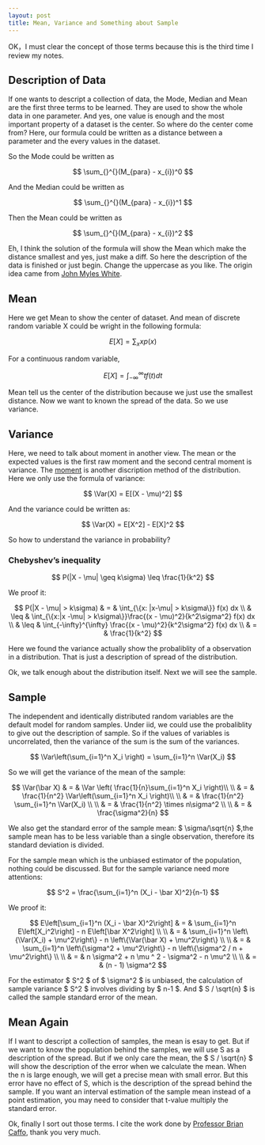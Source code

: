 ```yaml
---
layout: post
title: Mean, Variance and Something about Sample
---
```

OK，I must clear the concept of those terms because this is the third time I review my notes.

## Description of Data

If one wants to descript a collection of data, the Mode, Median and Mean are the first three terms to be learned. They are used to show the whole data in one parameter. And yes, one value is enough and the most important property of a dataset is the center. So where do the center come from? Here, our formula could be written as a distance between a parameter and the every values in the dataset. 

So the Mode could be written as 

$$ 
\sum_{}^{}(M_{para} - x_{i})^0 
$$

And the Median could be written as 

$$
\sum_{}^{}(M_{para} - x_{i})^1 
$$

Then the Mean could be written as

$$
\sum_{}^{}(M_{para} - x_{i})^2 
$$

Eh, I think the solution of the formula will show the Mean which make the distance smallest and yes, just make a diff. So here the description of the data is finished or just begin. Change the uppercase as you like. The origin idea came from [John Myles White](http://www.johnmyleswhite.com/notebook/2013/03/22/modes-medians-and-means-an-unifying-perspective/).

## Mean

Here we get Mean to show the center of dataset. And mean of discrete random variable X could be wright in the following formula:

$$
E[X] = \sum_x xp(x) 
$$

For a continuous random variable,

$$
E[X] = \int_{-\infty}^\infty t f(t)dt 
$$

Mean tell us the center of the distribution because we just use the smallest distance. Now we want to known the spread of the data. So we use variance.

## Variance

Here, we need to talk about moment in another view. The mean or the expected values is the first raw moment and the second central moment is variance. The [moment](http://en.wikipedia.org/wiki/Moment_(mathematics)) is another discription method of the distribution. Here we only use the formula of variance:

$$
\Var(X) = E[(X - \mu)^2] 
$$

And the variance could be written as:

$$
\Var(X) = E[X^2] - E[X]^2 
$$

So how to understand the variance in probability?

### Chebyshev’s inequality

$$
P(|X - \mu| \geq k\sigma) \leq \frac{1}{k^2} 
$$

We proof it:

$$
P(|X - \mu| > k\sigma) & = & \int_{\{x: |x-\mu| > k\sigma\}} f(x) dx \\
& \leq & \int_{\{x:|x -\mu| > k\sigma\}}\frac{(x - \mu)^2}{k^2\sigma^2} f(x) dx \\
& \leq & \int_{-\infty}^{\infty} \frac{(x - \mu)^2}{k^2\sigma^2} f(x) dx \\
& = & \frac{1}{k^2} 
$$

Here we found the variance actually show the probaliblity of a observation in a distribution. That is just a description of spread of the distribution.

Ok, we talk enough about the distribution itself. Next we will see the sample.

## Sample

The independent and identically distributed random variables are the default model for random samples. Under iid, we could use the probaliblity to give out the description of sample. So if the values of variables is uncorrelated, then the variance of the sum is the sum of the variances.

$$
\Var\left(\sum_{i=1}^n X_i \right) = \sum_{i=1}^n \Var(X_i) 
$$

So we will get the variance of the mean of the sample:

$$
\Var(\bar X) & = & \Var \left( \frac{1}{n}\sum_{i=1}^n X_i \right)\\ \\
    & = & \frac{1}{n^2} \Var\left(\sum_{i=1}^n X_i \right)\\ \\
    & = & \frac{1}{n^2} \sum_{i=1}^n \Var(X_i) \\ \\
    & = & \frac{1}{n^2} \times n\sigma^2 \\ \\
    & = & \frac{\sigma^2}{n} 
$$

We also get the standard error of the sample mean: $ \sigma/\sqrt{n} $,the sample mean has to be less variable than a single observation, therefore its standard deviation is divided.

For the sample mean which is the unbiased estimator of the population, nothing could be discussed. But for the sample variance need more attentions:

$$
S^2 =   \frac{\sum_{i=1}^n (X_i - \bar X)^2}{n-1} 
$$

We proof it:

$$
E\left[\sum_{i=1}^n (X_i - \bar X)^2\right] & = & \sum_{i=1}^n E\left[X_i^2\right] - n E\left[\bar X^2\right] \\ \\
    & = & \sum_{i=1}^n \left\{\Var(X_i) + \mu^2\right\} - n \left\{\Var(\bar X) + \mu^2\right\} \\ \\
    & = & \sum_{i=1}^n \left\{\sigma^2 + \mu^2\right\} - n \left\{\sigma^2 / n + \mu^2\right\} \\ \\
    & = & n \sigma^2 + n \mu ^ 2 - \sigma^2 - n \mu^2 \\ \\
    & = & (n - 1) \sigma^2
$$

For the estimator $ S^2 $ of $ \sigma^2 $ is unbiased, the calculation of sample variance $ S^2 $ involves dividing by $ n-1 $. And $ S / \sqrt{n} $ is called the sample standard error of the mean.

## Mean Again

If I want to descript a collection of samples, the mean is esay to get. But if we want to know the population behind the samples, we will use S as a description of the spread. But if we only care the mean, the $ S / \sqrt{n} $ will show the description of the error when we calculate the mean. When the n is large enough, we will get a precise mean with small error. But this error have no effect of S, which is the description of the spread behind the sample. If you want an interval estimation of the sample mean instead of a point estimation, you may need to consider that t-value multiply the standard error.

Ok, finally I sort out those terms. I cite the work done by [Professor Brian Caffo](https://github.com/bcaffo/Caffo-Coursera), thank you very much.